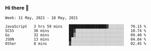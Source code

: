 ### Hi there 👋

<!--START_SECTION:waka-->
```text
Week: 11 May, 2021 - 18 May, 2021

JavaScript   3 hrs 59 mins   █████████████████▓░░░░░░░   70.15 % 
SCSS         36 mins         ██▓░░░░░░░░░░░░░░░░░░░░░░   10.74 % 
Go           32 mins         ██▒░░░░░░░░░░░░░░░░░░░░░░   09.40 % 
JSON         13 mins         █░░░░░░░░░░░░░░░░░░░░░░░░   04.04 % 
Other        8 mins          ▓░░░░░░░░░░░░░░░░░░░░░░░░   02.45 % 
```
<!--END_SECTION:waka-->
